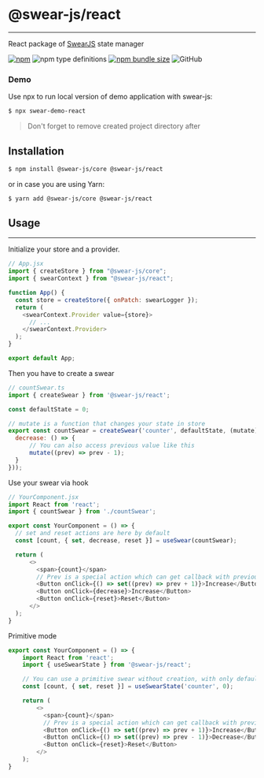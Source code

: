 # @swear-js/react
___
React package of [SwearJS](https://github.com/soundsnick/swear-js) state manager

[![npm](https://img.shields.io/npm/v/@swear-js/react?style=flat-square)](https://www.npmjs.com/package/@swear-js/react)
![npm type definitions](https://img.shields.io/npm/types/@swear-js/react?style=flat-square)
[![npm bundle size](https://img.shields.io/bundlephobia/minzip/@swear-js/react?style=flat-square)](https://bundlephobia.com/result?p=@swear-js/react)
![GitHub](https://img.shields.io/github/license/soundsnick/swear-js?style=flat-square)

### Demo
Use npx to run local version of demo application with swear-js:
```bash
$ npx swear-demo-react
```
> Don't forget to remove created project directory after


## Installation
```bash
$ npm install @swear-js/core @swear-js/react
```

or in case you are using Yarn:
```bash
$ yarn add @swear-js/core @swear-js/react
```

## Usage
___
Initialize your store and a provider.

```javascript
// App.jsx
import { createStore } from "@swear-js/core";
import { swearContext } from "@swear-js/react";

function App() {
  const store = createStore({ onPatch: swearLogger });
  return (
    <swearContext.Provider value={store}>
      // ...
    </swearContext.Provider>
  );
}

export default App;
```

Then you have to create a swear
```javascript
// countSwear.ts
import { createSwear } from '@swear-js/react';

const defaultState = 0;

// mutate is a function that changes your state in store
export const countSwear = createSwear('counter', defaultState, (mutate) => ({
  decrease: () => {
      // You can also access previous value like this
      mutate((prev) => prev - 1);
  }
}));
```

Use your swear via hook
```javascript
// YourComponent.jsx
import React from 'react';
import { countSwear } from './countSwear';

export const YourComponent = () => {
  // set and reset actions are here by default
  const [count, { set, decrease, reset }] = useSwear(countSwear);

  return (
      <>
        <span>{count}</span>
        // Prev is a special action which can get callback with previous value
        <Button onClick={() => set((prev) => prev + 1)}>Increase</Button>
        <Button onClick={decrease}>Increase</Button>
        <Button onClick={reset}>Reset</Button>
      </>
  );
}
```

Primitive mode
```javascript
export const YourComponent = () => {
    import React from 'react';
    import { useSwearState } from '@swear-js/react';

    // You can use a primitive swear without creation, with only default `set` and `reset` actions
    const [count, { set, reset }] = useSwearState('counter', 0);

    return (
        <>
          <span>{count}</span>
          // Prev is a special action which can get callback with previous value
          <Button onClick={() => set((prev) => prev + 1)}>Increase</Button>
          <Button onClick={() => set((prev) => prev - 1)}>Decrease</Button>
          <Button onClick={reset}>Reset</Button>
        </>
    );
}
```
